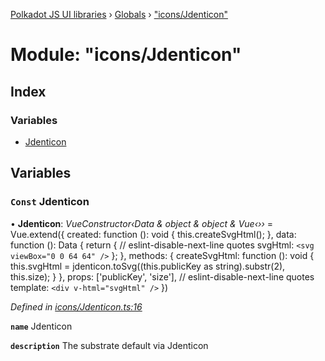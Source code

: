 [Polkadot JS UI libraries](../README.md) › [Globals](../globals.md) › ["icons/Jdenticon"](_icons_jdenticon_.md)

# Module: "icons/Jdenticon"

## Index

### Variables

* [Jdenticon](_icons_jdenticon_.md#const-jdenticon)

## Variables

### `Const` Jdenticon

• **Jdenticon**: *VueConstructor‹Data & object & object & Vue‹››* = Vue.extend({
  created: function (): void {
    this.createSvgHtml();
  },
  data: function (): Data {
    return {
      // eslint-disable-next-line quotes
      svgHtml: `<svg viewBox="0 0 64 64" />`
    };
  },
  methods: {
    createSvgHtml: function (): void {
      this.svgHtml = jdenticon.toSvg((this.publicKey as string).substr(2), this.size);
    }
  },
  props: ['publicKey', 'size'],
  // eslint-disable-next-line quotes
  template: `<div v-html="svgHtml" />`
})

*Defined in [icons/Jdenticon.ts:16](https://github.com/polkadot-js/ui/blob/9252de79d/packages/vue-identicon/src/icons/Jdenticon.ts#L16)*

**`name`** Jdenticon

**`description`** The substrate default via Jdenticon
